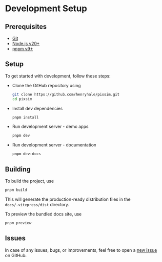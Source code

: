 # Development Setup

## Prerequisites

-   [Git](https://git-scm.org)
-   [Node.js v20+](https://nodejs.org)
-   [pnpm v9+](https://pnpm.io)

## Setup

To get started with development, follow these steps:

-   Clone the GitHub repository using
    ```sh
    git clone https://github.com/henryhale/pixsim.git
    cd pixsim
    ```
-   Install dev dependencies
    ```sh
    pnpm install
    ```
-   Run development server - demo apps
    ```sh
    pnpm dev
    ```
-   Run development server - documentation
    ```sh
    pnpm dev:docs
    ```

## Building

To build the project, use

```sh
pnpm build
```

This will generate the production-ready distribution files in the
`docs/.vitepress/dist` directory.

To preview the bundled docs site, use

```sh
pnpm preview
```

## Issues

In case of any issues, bugs, or improvements, feel free to open a [new issue](https://github.com/henryhale/pixsim/issues/new/choose) on GitHub.
